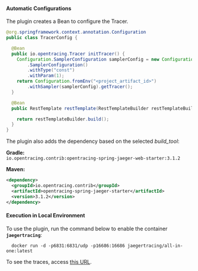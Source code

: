 #### **Automatic Configurations**

The plugin creates a Bean to configure the Tracer.

```java
@org.springframework.context.annotation.Configuration
public class TracerConfig {

  @Bean
  public io.opentracing.Tracer initTracer() {
    Configuration.SamplerConfiguration samplerConfig = new Configuration
        .SamplerConfiguration()
        .withType("const")
        .withParam(1);
    return Configuration.fromEnv("<project_artifact_id>")
        .withSampler(samplerConfig).getTracer();
  }

  @Bean
  public RestTemplate restTemplate(RestTemplateBuilder restTemplateBuilder) {

    return restTemplateBuilder.build();
  }
}
```

The plugin also adds the dependency based on the selected *build_tool*:

**Gradle:**  
`io.opentracing.contrib:opentracing-spring-jaeger-web-starter:3.1.2`

**Maven:**  
```xml
<dependency>
  <groupId>io.opentracing.contrib</groupId>
  <artifactId>opentracing-spring-jaeger-starter</artifactId>
  <version>3.1.2</version>
</dependency>
```

#### **Execution in Local Environment**

To use the plugin, run the command below to enable the container **`jaegertracing`**:

```
  docker run -d -p6831:6831/udp -p16686:16686 jaegertracing/all-in-one:latest
```

To see the traces, access [this URL](http://localhost:16686/).
